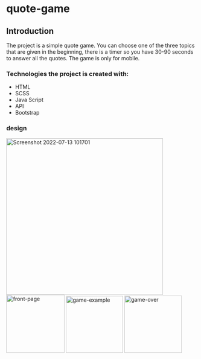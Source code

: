 # quote-game
## Introduction
The project is a simple quote game.
You can choose one of the three topics that are given in the beginning,
there is a timer so you have 30-90 seconds to answer all the quotes.
The game is only for mobile.

### Technologies the project is created with:
* HTML
* SCSS
* Java Script
* API
* Bootstrap
### design
<img width="415" alt="Screenshot 2022-07-13 101701" src="https://user-images.githubusercontent.com/105584167/178674077-98a67b1d-39d8-4f9b-9015-87debfdeac2a.png">
<img width="154" alt="front-page" src="https://user-images.githubusercontent.com/105584167/178556485-0ec6b747-1849-4dc3-8843-f296ebff6bea.png">
<img width="151" alt="game-example" src="https://user-images.githubusercontent.com/105584167/178556519-ee9caccf-c372-4957-8dbf-2d50b97d2a3d.png">
<img width="152" alt="game-over" src="https://user-images.githubusercontent.com/105584167/178556551-27bef778-6b01-4e3e-87f7-6225228f10af.png">
